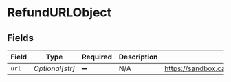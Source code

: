 # RefundURLObject


## Fields

| Field                                                                              | Type                                                                               | Required                                                                           | Description                                                                        | Example                                                                            |
| ---------------------------------------------------------------------------------- | ---------------------------------------------------------------------------------- | ---------------------------------------------------------------------------------- | ---------------------------------------------------------------------------------- | ---------------------------------------------------------------------------------- |
| `url`                                                                              | *Optional[str]*                                                                    | :heavy_minus_sign:                                                                 | N/A                                                                                | https://sandbox.cashfree.com/pg/orders/order_271vovQ3PTZAx3fDI0xtZbC4jkPET/refunds |